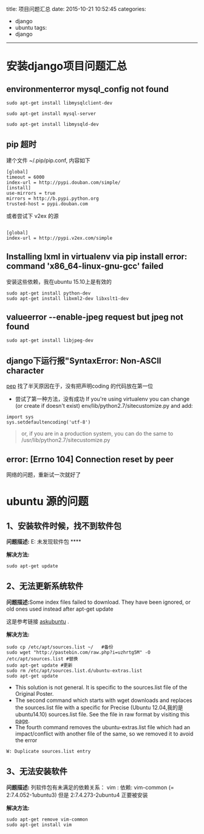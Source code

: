 title: 项目问题汇总
date: 2015-10-21 10:52:45
categories:
- django
- ubuntu
tags:
- django
---

安装django项目问题汇总
============

environmenterror mysql_config not found
------------
```
sudo apt-get install libmysqlclient-dev

sudo apt-get install mysql-server

sudo apt-get install libmysqld-dev
```
pip 超时
------------
建个文件 ~/.pip/pip.conf, 内容如下
```
[global]
timeout = 6000
index-url = http://pypi.douban.com/simple/
[install]
use-mirrors = true
mirrors = http://b.pypi.python.org
trusted-host = pypi.douban.com
```

或者尝试下 v2ex 的源
```

[global]
index-url = http://pypi.v2ex.com/simple
```

Installing lxml in virtualenv via pip install error: command 'x86_64-linux-gnu-gcc' failed
--------------------
安装这些依赖，我在ubuntu 15.10上是有效的
```
sudo apt-get install python-dev
sudo apt-get install libxml2-dev libxslt1-dev
```

valueerror --enable-jpeg request but jpeg not found
--------------------
```
sudo apt-get install libjpeg-dev
```

django下运行报"SyntaxError: Non-ASCII character
--------------
[pep](http://python.org/dev/peps/pep-0263/)
找了半天原因在于，没有把声明coding 的代码放在第一位

* 尝试了第一种方法，没有成功 
If you're using virtualenv you can change (or create if doesn't exist) env/lib/python2.7/sitecustomize.py and add:
```
import sys
sys.setdefaultencoding('utf-8')
```
> or, if you are in a production system, you can do the same to /usr/lib/python2.7/sitecustomize.py


error: [Errno 104] Connection reset by peer
----------------------------
网络的问题，重新试一次就好了

ubuntu 源的问题
==============

1、安装软件时候，找不到软件包
-------------
<B>问题描述:</B>
E: 未发现软件包 ****

<B>解决方法:</B>
```
sudo apt-get update
```

2、无法更新系统软件
--------------
<B>问题描述:</B>Some index files failed to download. They have been ignored, or old ones used instead after apt-get update

这是参考链接 [askubuntu](http://askubuntu.com/questions/329450/e-some-index-files-failed-to-download-they-have-been-ignored-or-old-ones-used) .

<B>解决方法:</B>
```
sudo cp /etc/apt/sources.list ~/   #备份
sudo wget "http://pastebin.com/raw.php?i=uzhrtg5M" -O /etc/apt/sources.list #替换
sudo apt-get update #更新
sudo rm /etc/apt/sources.list.d/ubuntu-extras.list
sudo apt-get update
```

* This solution is not general. It is specific to the sources.list file of the Original Poster.
* The second command which starts with wget downloads and replaces the sources.list file with a specific for Precise (Ubuntu 12.04,我的是ubuntu14.10) sources.list file. See the file in raw format by visiting this [page](http://pastebin.com/raw.php?i=uzhrtg5M).
* The fourth command removes the ubuntu-extras.list file which had an impact/conflict with another file of the same, so we removed it to avoid the error
```
W: Duplicate sources.list entry
```
3、无法安装软件
------------
<B>问题描述:</B>
列软件包有未满足的依赖关系：
 vim : 依赖: vim-common (= 2:7.4.052-1ubuntu3) 但是 2:7.4.273-2ubuntu4 正要被安装

<B>解决方法:</B>
```
sudo apt-get remove vim-common
sudo apt-get install vim
```
